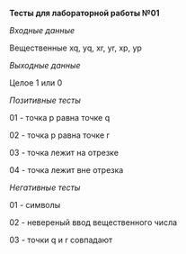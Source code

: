**Тесты для лабораторной работы №01**

_Входные данные_

Вещественные xq, yq, xr, yr, xp, yp

_Выходные данные_

Целое 1 или 0

_Позитивные тесты_

01 - точка p равна точке q

02 - точка p равна точке r

03 - точка лежит на отрезке

04 - точка лежит вне отрезка

_Негативные тесты_

01 - символы

02 - невереный ввод вещественного числа

03 - точки q и r  совпадают
